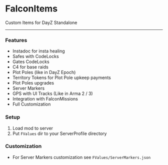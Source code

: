 # FalconItems
Custom Items for DayZ Standalone 

---

### Features
- Instadoc for insta healing
- Safes with CodeLocks
- Gates CodeLocks
- C4 for base raids
- Plot Poles (like in DayZ Epoch)
- Territory Tokens for Plot Pole upkeep payments
- Plot Poles upgrades
- Server Markers
- GPS with UI Tracks (Like in Arma 2 / 3)
- Integration with FalconMissions
- Full Customization

### Setup
1. Load mod to server
2. Put `FValues` dir to your ServerProfile directory

### Customization
- For Server Markers customization see `FValues/ServerMarkers.json`
